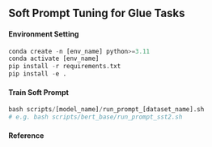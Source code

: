 ## Soft Prompt Tuning for Glue Tasks

#### Environment Setting

```python
conda create -n [env_name] python>=3.11
conda activate [env_name]
pip install -r requirements.txt
pip install -e .
```

#### Train Soft Prompt

```python
bash scripts/[model_name]/run_prompt_[dataset_name].sh
# e.g. bash scripts/bert_base/run_prompt_sst2.sh
```

#### Reference
